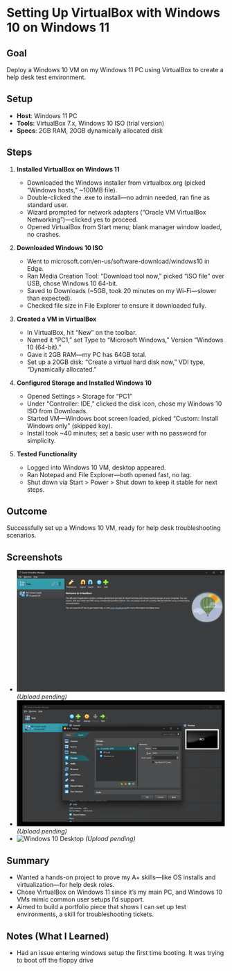 # Setting Up VirtualBox with Windows 10 on Windows 11

## Goal
Deploy a Windows 10 VM on my Windows 11 PC using VirtualBox to create a help desk test environment.

## Setup
- **Host**: Windows 11 PC
- **Tools**: VirtualBox 7.x, Windows 10 ISO (trial version)
- **Specs**: 2GB RAM, 20GB dynamically allocated disk

## Steps
1. **Installed VirtualBox on Windows 11**  
   - Downloaded the Windows installer from virtualbox.org (picked “Windows hosts,” ~100MB file).
   - Double-clicked the .exe to install—no admin needed, ran fine as standard user.
   - Wizard prompted for network adapters (“Oracle VM VirtualBox Networking”)—clicked yes to proceed.
   - Opened VirtualBox from Start menu; blank manager window loaded, no crashes.

2. **Downloaded Windows 10 ISO**  
   - Went to microsoft.com/en-us/software-download/windows10 in Edge.
   - Ran Media Creation Tool: “Download tool now,” picked “ISO file” over USB, chose Windows 10 64-bit.
   - Saved to Downloads (~5GB, took 20 minutes on my Wi-Fi—slower than expected).
   - Checked file size in File Explorer to ensure it downloaded fully.

3. **Created a VM in VirtualBox**  
   - In VirtualBox, hit “New” on the toolbar.
   - Named it “PC1,” set Type to “Microsoft Windows,” Version “Windows 10 (64-bit).”
   - Gave it 2GB RAM—my PC has 64GB total.
   - Set up a 20GB disk: “Create a virtual hard disk now,” VDI type, “Dynamically allocated.”

4. **Configured Storage and Installed Windows 10**  
   - Opened Settings > Storage for “PC1”
   - Under “Controller: IDE,” clicked the disk icon, chose my Windows 10 ISO from Downloads.
   - Started VM—Windows boot screen loaded, picked “Custom: Install Windows only” (skipped key).
   - Install took ~40 minutes; set a basic user with no password for simplicity.

5. **Tested Functionality**  
   - Logged into Windows 10 VM, desktop appeared.
   - Ran Notepad and File Explorer—both opened fast, no lag.
   - Shut down via Start > Power > Shut down to keep it stable for next steps.

## Outcome
Successfully set up a Windows 10 VM, ready for help desk troubleshooting scenarios.

## Screenshots
- ![VirtualBox on Win11](virtualbox-win11.png) *(Upload pending)*
- ![ISO Loaded](iso-loaded.png) *(Upload pending)*
- ![Windows 10 Desktop](win10-desktop.png) *(Upload pending)*

## Summary
- Wanted a hands-on project to prove my A+ skills—like OS installs and virtualization—for help desk roles.
- Chose VirtualBox on Windows 11 since it’s my main PC, and Windows 10 VMs mimic common user setups I’d support.
- Aimed to build a portfolio piece that shows I can set up test environments, a skill for troubleshooting tickets.

## Notes (What I Learned)
- Had an issue entering windows setup the first time booting. It was trying to boot off the floppy drive 
